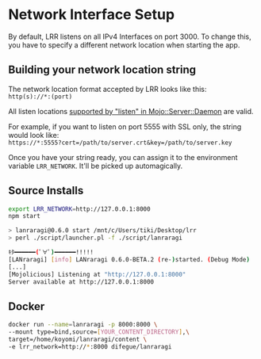 # Network Interface Setup

By default, LRR listens on all IPv4 Interfaces on port 3000. To change this, you have to specify a different network location when starting the app.

## Building your network location string

The network location format accepted by LRR looks like this:  
`http(s)://*:(port)`

All listen locations [supported by "listen" in Mojo::Server::Daemon](http://www.mojolicious.org/perldoc/Mojo/Server/Daemon#listen) are valid.

For example, if you want to listen on port 5555 with SSL only, the string would look like:  
`https://*:5555?cert=/path/to/server.crt&key=/path/to/server.key`

Once you have your string ready, you can assign it to the environment variable `LRR_NETWORK`. It'll be picked up automagically.

## Source Installs

```bash
export LRR_NETWORK=http://127.0.0.1:8000
npm start

> lanraragi@0.6.0 start /mnt/c/Users/tiki/Desktop/lrr
> perl ./script/launcher.pl -f ./script/lanraragi

ｷﾀ━━━━━━(ﾟ∀ﾟ)━━━━━━!!!!!
[LANraragi] [info] LANraragi 0.6.0-BETA.2 (re-)started. (Debug Mode)
[...]
[Mojolicious] Listening at "http://127.0.0.1:8000"
Server available at http://127.0.0.1:8000
```

## Docker

```bash
docker run --name=lanraragi -p 8000:8000 \
--mount type=bind,source=[YOUR_CONTENT_DIRECTORY],\
target=/home/koyomi/lanraragi/content \
-e lrr_network=http://*:8000 difegue/lanraragi
```
